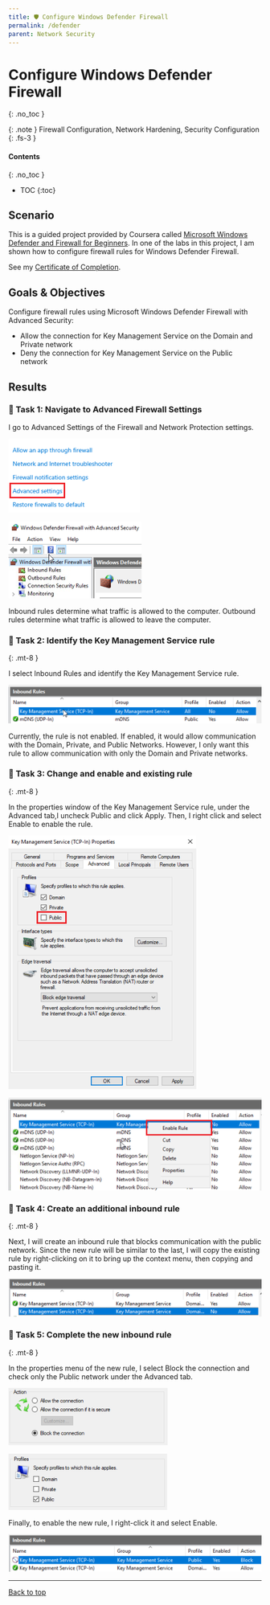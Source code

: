 ```yaml
---
title: 🛡️ Configure Windows Defender Firewall
permalink: /defender
parent: Network Security
---
```

# Configure Windows Defender Firewall
{: .no_toc }

{: .note }
Firewall Configuration, Network Hardening, Security Configuration
{: .fs-3 }

#### Contents
{: .no_toc }
- TOC
{:toc}

## Scenario
This is a guided project provided by Coursera called <a href="https://www.coursera.org/projects/microsoft-windows-defender-and-firewall-for-beginners" target="_blank">Microsoft Windows Defender and Firewall for Beginners</a>. In one of the labs in this project, I am shown how to configure firewall rules for Windows Defender Firewall.

See my <a href="https://www.coursera.org/account/accomplishments/certificate/DV4HA9GNXVK9" target="_blank">Certificate of Completion</a>.

## Goals & Objectives
Configure firewall rules using Microsoft Windows Defender Firewall with Advanced Security:
- Allow the connection for Key Management Service on the Domain and Private network
- Deny the connection for Key Management Service on the Public network

## Results
### 📄 Task 1: Navigate to Advanced Firewall Settings

I go to Advanced Settings of the Firewall and Network Protection settings.

![](/assets/images/wf_coursera/wf_step1.png)  

![](/assets/images/wf_coursera/wf_step2.png)

Inbound rules determine what traffic is allowed to the computer. 
Outbound rules determine what traffic is allowed to leave the computer. 


### 📄 Task 2: Identify the Key Management Service rule
{: .mt-8 }

I select Inbound Rules and identify the Key Management Service rule.

![](/assets/images/wf_coursera/wf_step2a.png)

Currently, the rule is not enabled. If enabled, it would allow communication with the Domain, Private, and Public Networks. However, I only want this rule to allow communication with only the Domain and Private networks.

### 📄 Task 3: Change and enable and existing rule
{: .mt-8 }

In the properties window of the Key Management Service rule, under the Advanced tab,I uncheck Public and click Apply. Then, I right click and select Enable to enable the rule.

![](/assets/images/wf_coursera/wf_step3.png)  

![](/assets/images/wf_coursera/wf_step3a.png)


### 📄 Task 4: Create an additional inbound rule
{: .mt-8 }

Next, I will create an inbound rule that blocks communication with the public network. Since the new rule will be similar to the last, I will copy the existing rule by right-clicking on it to bring up the context menu, then copying and pasting it.

![](/assets/images/wf_coursera/wf_step4.png)

### 📄 Task 5: Complete the new inbound rule
{: .mt-8 }

In the properties menu of the new rule, I select Block the connection and check only the Public network under the Advanced tab.

![](/assets/images/wf_coursera/wf_step5.png)

![](/assets/images/wf_coursera/wf_step5a.png)

Finally, to enable the new rule, I right-click it and select Enable.

![](/assets/images/wf_coursera/wf_step5b.png)

---

<a href="#top" id="back-to-top">Back to top</a>
